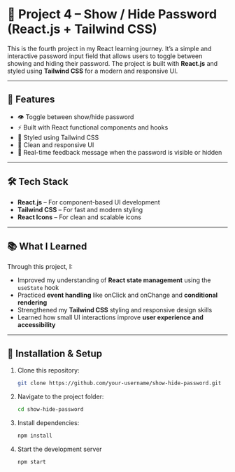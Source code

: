 # 🧩 Project 4 – Show / Hide Password (React.js + Tailwind CSS)

This is the fourth project in my React learning journey. It’s a simple and interactive password input field that allows users to toggle between showing and hiding their password. The project is built with **React.js** and styled using **Tailwind CSS** for a modern and responsive UI.

---

## 🚀 Features

- 👁️ Toggle between show/hide password  
- ⚡ Built with React functional components and hooks  
- 🎨 Styled using Tailwind CSS  
- 🧠 Clean and responsive UI  
- 💬 Real-time feedback message when the password is visible or hidden  

---

## 🛠️ Tech Stack

- **React.js** – For component-based UI development  
- **Tailwind CSS** – For fast and modern styling  
- **React Icons** – For clean and scalable icons  

---

## 📚 What I Learned

Through this project, I:
- Improved my understanding of **React state management** using the `useState` hook  
- Practiced **event handling** like onClick and onChange and **conditional rendering**  
- Strengthened my **Tailwind CSS** styling and responsive design skills  
- Learned how small UI interactions improve **user experience and accessibility**  

---

## 🧰 Installation & Setup

1. Clone this repository:
   ```bash
   git clone https://github.com/your-username/show-hide-password.git


2. Navigate to the project folder:
   ```bash
   cd show-hide-password

3. Install dependencies:
   ```bash
   npm install

4. Start the development server
   ```bash
   npm start
